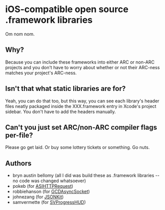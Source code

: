 # iOS-compatible open source .framework libraries

Om nom nom.

## Why?

Because you can include these frameworks into either ARC or non-ARC projects
and you don't have to worry about whether or not their ARC-ness matches your
project's ARC-ness.

## Isn't that what static libraries are for?

Yeah, you can do that too, but this way, you can see each library's header files
neatly packaged inside the XXX.framework entry in Xcode's project sidebar.  You
don't have to add the headers manually.

## Can't you just set ARC/non-ARC compiler flags per-file?

Please go get laid.  Or buy some lottery tickets or something.  Go nuts.

## Authors

* bryn austin bellomy (all I did was build these as .framework
libraries -- no code was changed whatsoever)
* pokeb (for [ASIHTTPRequest][ASIHTTPRequest])
* robbiehanson (for [GCDAsyncSocket][GCDAsyncSocket])
* johnezang (for [JSONKit][JSONKit])
* samvermette (for [SVProgressHUD][SVProgressHUD])

[ASIHTTPRequest]: https://github.com/pokeb/asi-http-request
[GCDAsyncSocket]: https://github.com/robbiehanson/CocoaAsyncSocket
[JSONKit]: https://github.com/johnezang/JSONKit
[SVProgressHUD]: https://github.com/samvermette/SVProgressHUD
